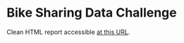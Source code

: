 Bike Sharing Data Challenge
===========================

Clean HTML report accessible [at this URL](https://pedrosan.github.com/DataScienceExamples/Baby_Names/).   

